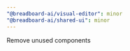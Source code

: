 ```yaml
---
"@breadboard-ai/visual-editor": minor
"@breadboard-ai/shared-ui": minor
---
```


Remove unused components

